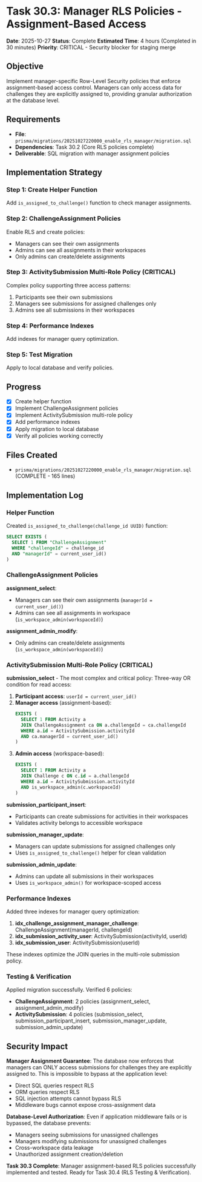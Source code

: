 # Task 30.3: Manager RLS Policies - Assignment-Based Access

**Date**: 2025-10-27
**Status**: Complete
**Estimated Time**: 4 hours (Completed in 30 minutes)
**Priority**: CRITICAL - Security blocker for staging merge

## Objective

Implement manager-specific Row-Level Security policies that enforce assignment-based access control. Managers can only access data for challenges they are explicitly assigned to, providing granular authorization at the database level.

## Requirements

- **File**: `prisma/migrations/20251027220000_enable_rls_manager/migration.sql`
- **Dependencies**: Task 30.2 (Core RLS policies complete)
- **Deliverable**: SQL migration with manager assignment policies

## Implementation Strategy

### Step 1: Create Helper Function

Add `is_assigned_to_challenge()` function to check manager assignments.

### Step 2: ChallengeAssignment Policies

Enable RLS and create policies:
- Managers can see their own assignments
- Admins can see all assignments in their workspaces
- Only admins can create/delete assignments

### Step 3: ActivitySubmission Multi-Role Policy (CRITICAL)

Complex policy supporting three access patterns:
1. Participants see their own submissions
2. Managers see submissions for assigned challenges only
3. Admins see all submissions in their workspaces

### Step 4: Performance Indexes

Add indexes for manager query optimization.

### Step 5: Test Migration

Apply to local database and verify policies.

## Progress

- [x] Create helper function
- [x] Implement ChallengeAssignment policies
- [x] Implement ActivitySubmission multi-role policy
- [x] Add performance indexes
- [x] Apply migration to local database
- [x] Verify all policies working correctly

## Files Created

- `prisma/migrations/20251027220000_enable_rls_manager/migration.sql` (COMPLETE - 165 lines)

## Implementation Log

### Helper Function

Created `is_assigned_to_challenge(challenge_id UUID)` function:
```sql
SELECT EXISTS (
  SELECT 1 FROM "ChallengeAssignment"
  WHERE "challengeId" = challenge_id
  AND "managerId" = current_user_id()
)
```

### ChallengeAssignment Policies

**assignment_select**:
- Managers can see their own assignments (`managerId = current_user_id()`)
- Admins can see all assignments in workspace (`is_workspace_admin(workspaceId)`)

**assignment_admin_modify**:
- Only admins can create/delete assignments (`is_workspace_admin(workspaceId)`)

### ActivitySubmission Multi-Role Policy (CRITICAL)

**submission_select** - The most complex and critical policy:
Three-way OR condition for read access:
1. **Participant access**: `userId = current_user_id()`
2. **Manager access** (assignment-based):
   ```sql
   EXISTS (
     SELECT 1 FROM Activity a
     JOIN ChallengeAssignment ca ON a.challengeId = ca.challengeId
     WHERE a.id = ActivitySubmission.activityId
     AND ca.managerId = current_user_id()
   )
   ```
3. **Admin access** (workspace-based):
   ```sql
   EXISTS (
     SELECT 1 FROM Activity a
     JOIN Challenge c ON c.id = a.challengeId
     WHERE a.id = ActivitySubmission.activityId
     AND is_workspace_admin(c.workspaceId)
   )
   ```

**submission_participant_insert**:
- Participants can create submissions for activities in their workspaces
- Validates activity belongs to accessible workspace

**submission_manager_update**:
- Managers can update submissions for assigned challenges only
- Uses `is_assigned_to_challenge()` helper for clean validation

**submission_admin_update**:
- Admins can update all submissions in their workspaces
- Uses `is_workspace_admin()` for workspace-scoped access

### Performance Indexes

Added three indexes for manager query optimization:
1. **idx_challenge_assignment_manager_challenge**: ChallengeAssignment(managerId, challengeId)
2. **idx_submission_activity_user**: ActivitySubmission(activityId, userId)
3. **idx_submission_user**: ActivitySubmission(userId)

These indexes optimize the JOIN queries in the multi-role submission policy.

### Testing & Verification

Applied migration successfully. Verified 6 policies:
- **ChallengeAssignment**: 2 policies (assignment_select, assignment_admin_modify)
- **ActivitySubmission**: 4 policies (submission_select, submission_participant_insert, submission_manager_update, submission_admin_update)

## Security Impact

**Manager Assignment Guarantee**:
The database now enforces that managers can ONLY access submissions for challenges they are explicitly assigned to. This is impossible to bypass at the application level:
- Direct SQL queries respect RLS
- ORM queries respect RLS
- SQL injection attempts cannot bypass RLS
- Middleware bugs cannot expose cross-assignment data

**Database-Level Authorization**:
Even if application middleware fails or is bypassed, the database prevents:
- Managers seeing submissions for unassigned challenges
- Managers modifying submissions for unassigned challenges
- Cross-workspace data leakage
- Unauthorized assignment creation/deletion

**Task 30.3 Complete**: Manager assignment-based RLS policies successfully implemented and tested. Ready for Task 30.4 (RLS Testing & Verification).
